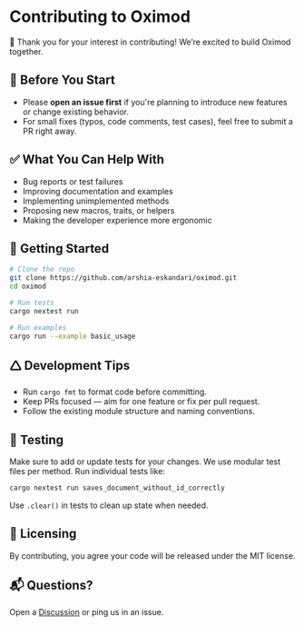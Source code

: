 # Contributing to Oximod

🎉 Thank you for your interest in contributing! We’re excited to build Oximod together.

## 🤝 Before You Start

- Please **open an issue first** if you're planning to introduce new features or change existing behavior.
- For small fixes (typos, code comments, test cases), feel free to submit a PR right away.

## ✅ What You Can Help With

- Bug reports or test failures
- Improving documentation and examples
- Implementing unimplemented methods
- Proposing new macros, traits, or helpers
- Making the developer experience more ergonomic

## 🔧 Getting Started

```bash
# Clone the repo
git clone https://github.com/arshia-eskandari/oximod.git
cd oximod

# Run tests
cargo nextest run

# Run examples
cargo run --example basic_usage
```

## 🛆 Development Tips

- Run `cargo fmt` to format code before committing.
- Keep PRs focused — aim for one feature or fix per pull request.
- Follow the existing module structure and naming conventions.

## 🔬 Testing

Make sure to add or update tests for your changes.
We use modular test files per method. Run individual tests like:

```bash
cargo nextest run saves_document_without_id_correctly
```

Use `.clear()` in tests to clean up state when needed.

## 📜 Licensing

By contributing, you agree your code will be released under the MIT license.

## 📬 Questions?

Open a [Discussion](https://github.com/arshia-eskandari/oximod/discussions) or ping us in an issue.
